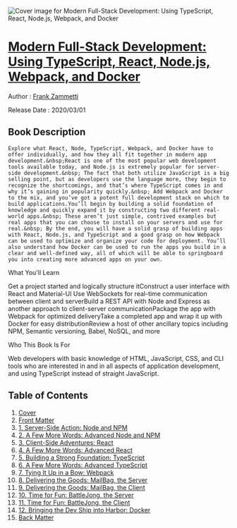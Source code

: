 ![Cover image for Modern Full-Stack Development: Using TypeScript, React, Node.js, Webpack, and Docker](https://imgdetail.ebookreading.net/cover/cover/20200920/EB9781484257388.jpg)

[Modern Full-Stack Development: Using TypeScript, React, Node.js, Webpack, and Docker](https://ebookreading.net/view/book/Modern+Full-Stack+Development%3A+Using+TypeScript%2C+React%2C+Node.js%2C+Webpack%2C+and+Docker-EB9781484257388_1.html "Modern Full-Stack Development: Using TypeScript, React, Node.js, Webpack, and Docker")
====================================================================================================================

Author : [Frank Zammetti](https://ebookreading.net/search/author/Frank+Zammetti)

Release Date : 2020/03/01

Book Description
-----------------


    
    
    Explore what React, Node, TypeScript, Webpack, and Docker have to offer individually, and how they all fit together in modern app development.&nbsp;React is one of the most popular web development tools available today, and Node.js is extremely popular for server-side development.&nbsp; The fact that both utilize JavaScript is a big selling point, but as developers use the language more, they begin to recognize the shortcomings, and that’s where TypeScript comes in and why it’s gaining in popularity quickly.&nbsp; Add Webpack and Docker to the mix, and you’ve got a potent full development stack on which to build applications.You’ll begin by building a solid foundation of knowledge and quickly expand it by constructing two different real-world apps.&nbsp; These aren’t just simple, contrived examples but real apps that you can choose to install on your servers and use for real.&nbsp; By the end, you will have a solid grasp of building apps with React, Node.js, and TypeScript and a good grasp on how Webpack can be used to optimize and organize your code for deployment. You’ll also understand how Docker can be used to run the apps you build in a clear and well-defined way, all of which will be able to springboard you into creating more advanced apps on your own.

What You'll Learn

Get a project started and logically structure itConstruct a user interface with React and Material-UI&nbsp;Use WebSockets for real-time communication between client and serverBuild a REST API with Node and Express as another approach to client-server communicationPackage the app with Webpack for optimized deliveryTake a completed app and wrap it up with Docker for easy distributionReview a host of other ancillary topics including NPM, Semantic versioning, Babel, NoSQL, and more

Who This Book Is For

Web developers with basic knowledge of HTML, JavaScript, CSS, and CLI tools who are interested in and in all aspects of application development, and using TypeScript instead of straight JavaScript.&nbsp;&nbsp;

  
  

Table of Contents
-----------------

1. [Cover](https://ebookreading.net/view/book/Modern+Full-Stack+Development%3A+Using+TypeScript%2C+React%2C+Node.js%2C+Webpack%2C+and+Docker-EB9781484257388_1.html)
1. [Front Matter](https://ebookreading.net/view/book/Modern+Full-Stack+Development%3A+Using+TypeScript%2C+React%2C+Node.js%2C+Webpack%2C+and+Docker-EB9781484257388_2.html)
1. [1.&nbsp;Server-Side Action: Node and NPM](https://ebookreading.net/view/book/Modern+Full-Stack+Development%3A+Using+TypeScript%2C+React%2C+Node.js%2C+Webpack%2C+and+Docker-EB9781484257388_3.html)
1. [2.&nbsp;A Few More Words: Advanced Node and NPM](https://ebookreading.net/view/book/Modern+Full-Stack+Development%3A+Using+TypeScript%2C+React%2C+Node.js%2C+Webpack%2C+and+Docker-EB9781484257388_4.html)
1. [3.&nbsp;Client-Side Adventures: React](https://ebookreading.net/view/book/Modern+Full-Stack+Development%3A+Using+TypeScript%2C+React%2C+Node.js%2C+Webpack%2C+and+Docker-EB9781484257388_5.html)
1. [4.&nbsp;A Few More Words: Advanced React](https://ebookreading.net/view/book/Modern+Full-Stack+Development%3A+Using+TypeScript%2C+React%2C+Node.js%2C+Webpack%2C+and+Docker-EB9781484257388_6.html)
1. [5.&nbsp;Building a Strong Foundation: TypeScript](https://ebookreading.net/view/book/Modern+Full-Stack+Development%3A+Using+TypeScript%2C+React%2C+Node.js%2C+Webpack%2C+and+Docker-EB9781484257388_7.html)
1. [6.&nbsp;A Few More Words: Advanced TypeScript](https://ebookreading.net/view/book/Modern+Full-Stack+Development%3A+Using+TypeScript%2C+React%2C+Node.js%2C+Webpack%2C+and+Docker-EB9781484257388_8.html)
1. [7.&nbsp;Tying It Up in a Bow: Webpack](https://ebookreading.net/view/book/Modern+Full-Stack+Development%3A+Using+TypeScript%2C+React%2C+Node.js%2C+Webpack%2C+and+Docker-EB9781484257388_9.html)
1. [8.&nbsp;Delivering the Goods: MailBag, the Server](https://ebookreading.net/view/book/Modern+Full-Stack+Development%3A+Using+TypeScript%2C+React%2C+Node.js%2C+Webpack%2C+and+Docker-EB9781484257388_10.html)
1. [9.&nbsp;Delivering the Goods: MailBag, the Client](https://ebookreading.net/view/book/Modern+Full-Stack+Development%3A+Using+TypeScript%2C+React%2C+Node.js%2C+Webpack%2C+and+Docker-EB9781484257388_11.html)
1. [10.&nbsp;Time for Fun: BattleJong, the Server](https://ebookreading.net/view/book/Modern+Full-Stack+Development%3A+Using+TypeScript%2C+React%2C+Node.js%2C+Webpack%2C+and+Docker-EB9781484257388_12.html)
1. [11.&nbsp;Time for Fun: BattleJong, the Client](https://ebookreading.net/view/book/Modern+Full-Stack+Development%3A+Using+TypeScript%2C+React%2C+Node.js%2C+Webpack%2C+and+Docker-EB9781484257388_13.html)
1. [12.&nbsp;Bringing the Dev Ship into Harbor: Docker](https://ebookreading.net/view/book/Modern+Full-Stack+Development%3A+Using+TypeScript%2C+React%2C+Node.js%2C+Webpack%2C+and+Docker-EB9781484257388_14.html)
1. [Back Matter](https://ebookreading.net/view/book/Modern+Full-Stack+Development%3A+Using+TypeScript%2C+React%2C+Node.js%2C+Webpack%2C+and+Docker-EB9781484257388_15.html)
